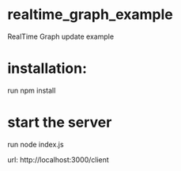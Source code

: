 # realtime_graph_example
RealTime Graph update example

# installation:
run npm install

# start the server
run node index.js

url: http://localhost:3000/client
